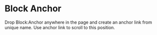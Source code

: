 # Block Anchor

Drop Block:Anchor anywhere in the page and create an anchor link from unique name. Use anchor link to scroll to this position.
